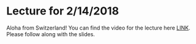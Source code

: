 # Lecture for 2/14/2018

Aloha from Switzerland!  You can find the video for the lecture here [LINK](https://www.youtube.com/watch?v=-AUBE4Hf1zM).  Please follow along with the slides.
